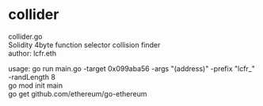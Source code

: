 # collider
collider.go  
Solidity 4byte function selector collision finder  
author: lcfr.eth  
  
usage: go run main.go -target 0x099aba56 -args "(address)" -prefix "lcfr_" -randLength 8  
go mod init main  
go get github.com/ethereum/go-ethereum
